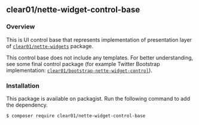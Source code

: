 clear01/nette-widget-control-base
---------------------------------

### Overview
This is UI control base that represents implementation of presentation layer of
[```clear01/nette-widgets```](http://github.com/Clear01/NetteWidgets) package.

This control base does not include any templates. For better understanding, see some final control package
(for example Twitter Bootstrap implementation: [```clear01/bootstrap-nette-widget-control```](http://github.com/Clear01/BootstrapNetteWidgetControl)).

### Installation
This package is available on packagist. Run the following command to add the dependency.

```sh
$ composer require clear01/nette-widget-control-base
```